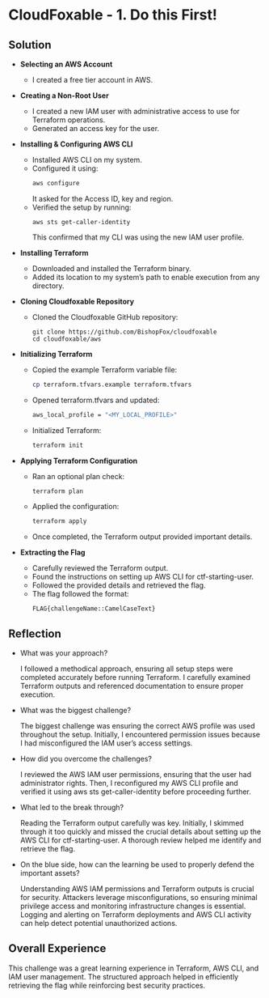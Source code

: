 # CloudFoxable - 1. Do this First!

## Solution

- **Selecting an AWS Account**
  - I created a free tier account in AWS.

- **Creating a Non-Root User**
  - I created a new IAM user with administrative access to use for Terraform operations.
  - Generated an access key for the user.

- **Installing & Configuring AWS CLI**
  - Installed AWS CLI on my system.
  - Configured it using:
    ```bash
    aws configure
    ```
    It asked for the Access ID, key and region.
  - Verified the setup by running:
    ```
    aws sts get-caller-identity
    ```
    This confirmed that my CLI was using the new IAM user profile.
- **Installing Terraform**
  - Downloaded and installed the Terraform binary.
  - Added its location to my system’s path to enable execution from any directory.
- **Cloning Cloudfoxable Repository**
  - Cloned the Cloudfoxable GitHub repository:
    ```
    git clone https://github.com/BishopFox/cloudfoxable
    cd cloudfoxable/aws
    ```
- **Initializing Terraform**
  - Copied the example Terraform variable file:
    ```bash
    cp terraform.tfvars.example terraform.tfvars
    ```
  - Opened terraform.tfvars and updated:
    ```bash
    aws_local_profile = "<MY_LOCAL_PROFILE>"
    ```
  - Initialized Terraform:
    ```bash
    terraform init
    ```
- **Applying Terraform Configuration**
  - Ran an optional plan check:
    ```bash
    terraform plan
    ```
  - Applied the configuration:
    ```bash
    terraform apply
    ```
  - Once completed, the Terraform output provided important details.
- **Extracting the Flag**
  - Carefully reviewed the Terraform output.
  - Found the instructions on setting up AWS CLI for ctf-starting-user.
  - Followed the provided details and retrieved the flag.
  - The flag followed the format:
    ```
    FLAG{challengeName::CamelCaseText}
    ```

## Reflection

* What was your approach?

  I followed a methodical approach, ensuring all setup steps were completed accurately before running Terraform. I carefully examined Terraform outputs and referenced documentation to ensure proper execution.

* What was the biggest challenge?

  The biggest challenge was ensuring the correct AWS profile was used throughout the setup. Initially, I encountered permission issues because I had misconfigured the IAM user’s access settings.

* How did you overcome the challenges?

  I reviewed the AWS IAM user permissions, ensuring that the user had administrator rights. Then, I reconfigured my AWS CLI profile and verified it using aws sts get-caller-identity before proceeding further.

* What led to the break through?

  Reading the Terraform output carefully was key. Initially, I skimmed through it too quickly and missed the crucial details about setting up the AWS CLI for ctf-starting-user. A thorough review helped me identify and retrieve the flag.


* On the blue side, how can the learning be used to properly defend the important assets? 

  Understanding AWS IAM permissions and Terraform outputs is crucial for security. Attackers leverage misconfigurations, so ensuring minimal privilege access and monitoring infrastructure changes is essential. Logging and alerting on Terraform deployments and AWS CLI activity can help detect potential unauthorized actions.


## Overall Experience
This challenge was a great learning experience in Terraform, AWS CLI, and IAM user management. The structured approach helped in efficiently retrieving the flag while reinforcing best security practices.